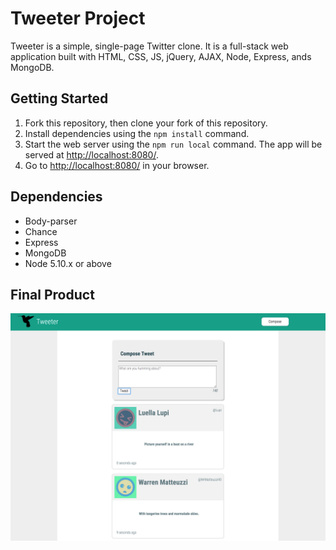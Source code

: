 # Tweeter Project

Tweeter is a simple, single-page Twitter clone. It is a full-stack web application built with HTML, CSS, JS, jQuery, AJAX, Node, Express, ands MongoDB.

## Getting Started

1. Fork this repository, then clone your fork of this repository.
2. Install dependencies using the `npm install` command.
3. Start the web server using the `npm run local` command. The app will be served at <http://localhost:8080/>.
4. Go to <http://localhost:8080/> in your browser.

## Dependencies

- Body-parser
- Chance
- Express
- MongoDB
- Node 5.10.x or above

## Final Product

<img src="/doc/workingdemo.png" alt="Demo Screenshot">